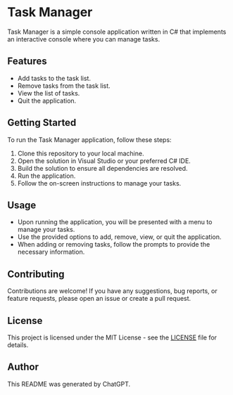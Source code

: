 # Task Manager

Task Manager is a simple console application written in C# that implements an interactive console where you can manage tasks.

## Features

- Add tasks to the task list.
- Remove tasks from the task list.
- View the list of tasks.
- Quit the application.

## Getting Started

To run the Task Manager application, follow these steps:

1. Clone this repository to your local machine.
2. Open the solution in Visual Studio or your preferred C# IDE.
3. Build the solution to ensure all dependencies are resolved.
4. Run the application.
5. Follow the on-screen instructions to manage your tasks.

## Usage

- Upon running the application, you will be presented with a menu to manage your tasks.
- Use the provided options to add, remove, view, or quit the application.
- When adding or removing tasks, follow the prompts to provide the necessary information.

## Contributing

Contributions are welcome! If you have any suggestions, bug reports, or feature requests, please open an issue or create a pull request.

## License

This project is licensed under the MIT License - see the [LICENSE](LICENSE) file for details.

## Author

This README was generated by ChatGPT.